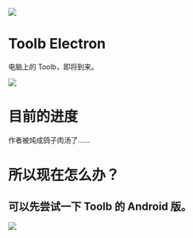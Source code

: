 ![](https://imgradeone.files.wordpress.com/2019/07/elec-toolb.png)

# Toolb Electron

电脑上的 Toolb，即将到来。

![](https://img.shields.io/badge/oof-cancelled-fa4694.svg)

# 目前的进度

作者被炖成鸽子肉汤了……

# 所以现在怎么办？

## 可以先尝试一下 Toolb 的 Android 版。

<a href="https://github.com/imgradeone/ToolbReleases/releases/latest">![](https://img.shields.io/badge/download-forAndroid-0080ff.svg?style=for-the-badge)</a>
